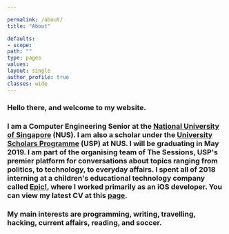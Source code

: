 ```yaml
---

permalink: /about/
title: "About"

defaults:
- scope:
path: ""
type: pages
values:
layout: single
author_profile: true
classes: wide
---
```



### Hello there, and welcome to my website. 

### I am a Computer Engineering Senior at the [National University of Singapore](http://www.nus.edu.sg) (NUS). I am also a scholar under the [University Scholars Programme](http://www.usp.nus.edu.sg) (USP) at NUS. I will be graduating in May 2019.  I am part of the organising team of The Sessions, USP's premier platform for conversations about topics ranging from politics, to technology, to everyday affairs. I spent all of 2018 interning at a children's educational technology company called [Epic!](http://www.getepic.com), where I worked primarily as an iOS developer. You can view my latest CV at this [page](https://harshgadodia.com/cv/).

### My main interests are programming, writing, travelling, hacking, current affairs, reading, and soccer.


